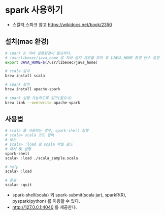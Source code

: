 # spark 사용하기

- 스칼라,스파크 참고 https://wikidocs.net/book/2350

## 설치(mac 환경)

```bash
# spark 는 자바 실행환경이 필요하다.
# /usr/libexec/java_home 로 자바 설치 경로를 파악 후 $JAVA_HOME 환경 변수 설정
export JAVA_HOME=$(/usr/libexec/java_home)

# scala 설치
brew install scala

# spark 설치
brew install apache-spark

# spark 실행 가능하도록 링크(필요시)
brew link --overwrite apache-spark
```

## 사용법

```bash
# scala 를 사용하는 경우, spark-shell 실행
# scala> scala 코드 입력
# 또는
# scala> :load 로 scala 파일 로드
# 해서 및 실행
spark-shell
scala> :load ./scala_sample.scala

# help
scala> :load

# 종료
scala> :quit
```

- spark-shell(scala) 외 spark-submit(scala jar), sparkR(R), pyspark(python) 를 이용할 수 있다.
- http://127.0.0.1:4040 를 제공한다.